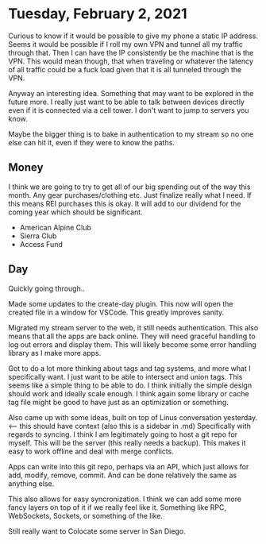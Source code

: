 # Tuesday, February 2, 2021

Curious to know if it would be possible to give my phone a static IP address.
Seems it would be possible if I roll my own VPN and tunnel all my traffic
through that. Then I can have the IP consistently be the machine that is
the VPN. This would mean though, that when traveling or whatever the latency
of all traffic could be a fuck load given that it is all tunneled through
the VPN.

Anyway an interesting idea. Something that may want to be explored in the
future more. I really just want to be able to talk between devices directly
even if it is connected via a cell tower. I don't want to jump to servers
you know.

Maybe the bigger thing is to bake in authentication to my stream so no one
else can hit it, even if they were to know the paths. 

## Money

I think we are going to try to get all of our big spending out of the way
this month. Any gear purchases/clothing etc. Just finalize really what
I need. If this means REI purchases this is okay. It will add to our
dividend for the coming year which should be significant.

* American Alpine Club
* Sierra Club
* Access Fund

## Day

Quickly going through..

Made some updates to the create-day plugin. This now will open the created
file in a window for VSCode. This greatly improves sanity.

Migrated my stream server to the web, it still needs authentication. 
This also means that all the apps are back online. They will need
graceful handling to log out errors and display them. This will
likely become some error handling library as I make more apps.

Got to do a lot more thinking about tags and tag systems, and more
what I specifically want. I just want to be able to intersect
and union tags. This seems like a simple thing to be able to do.
I think initially the simple design should work and ideally scale
enough. I think again some library or cache tag file might be
good to have just as an optimization or something. 

Also came up with some ideas, built on top of Linus conversation yesterday. <-- this should have context (also this is a sidebar in .md)
Specifically with regards to syncing. I think I am legitimately going
to host a git repo for myself. This will be the server (this really 
needs a backup). This makes it easy to work offline and deal with
merge conflicts. 

Apps can write into this git repo, perhaps via an API, which just
allows for add, modify, remove, commit. And can be done relatively
the same as anything else.

This also allows for easy syncronization. I think we can add some
more fancy layers on top of it if we really feel like it. Something
like RPC, WebSockets, Sockets, or something of the like.

Still really want to Colocate some server in San Diego. 